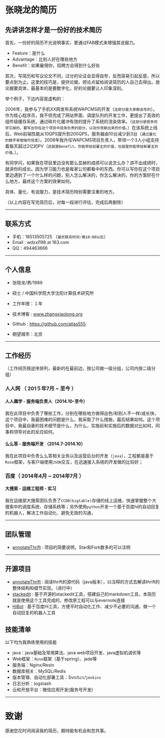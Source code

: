# 张晓龙的简历

## 先讲讲怎样才是一份好的技术简历

首先，一份好的简历不光说明事实，更通过FAB模式来增强其说服力。

 - Feature：是什么
 - Advantage：比别人好在哪些地方
 - Benefit：如果雇佣你，招聘方会得到什么好处 

其次，写简历和写议论文不同，过分的论证会显得自夸，反而容易引起反感，所以要点到为止。这里的技巧是，提供论据，把论点留给阅读简历的人自己去得出。放论据要具体，最基本的是要数字化，好的论据要让人印象深刻。

举个例子，下边内容是虚构的：

2006年，我参与了手机XX网发布系统WAPCMS的开发（```这部分是大家都会写的```）。作为核心程序员，我不但完成了网站界面、调度队列的开发工作，更提出了高效的组件级缓存系统，通过碎片化缓冲有效的提升了系统的渲染效率。（```这部分是很多同学忘掉的，要写出你在这个项目中具体负责的部分，以及你贡献出来的价值。```）在该系统上线后，Web前端性能从10QPS提升到200QPS，服务器由10台减少到3台（``` 通过量化的数字来增强可信度 ```）。2008年我升任WAPCMS项目负责人，带领一个3人小组支持着每天超过2亿的PV（``` 这就是Benefit。你能带给前雇主的价值，也就是你能带给新雇主的价值。 ```）。

有同学问，如果我在项目里边没有那么显赫的成绩可以说怎么办？讲不出成绩时，就讲你的成长。因为学习能力也是每家公司都看中的东西。你可以写你在这个项目里边遇到了一个什么样的问题，别人怎么解决的，你怎么解决的，你的方案好在什么地方，最终这个方案的效果如何。

具体、量化、有说服力，是技术简历特别需要注重的地方。

（以上内容在写完简历后，对每一段进行评估，完成后再删除）

---


## 联系方式

- 手机：18513505725 （```最优联系时间:晚18:00以后```）
- Email : wdzxl198 at 163.com 
- QQ：494463666

---

## 个人信息

 - 张晓龙/男/1989 
 - 硕士 / 中国科学院大学沈阳计算技术研究所 
 - 工作年限：１年
 - 技术博客 : www.zhangxiaolong.org
 - Github : https://github.com/atlas555

 - 期望城市：北京

---

## 工作经历
（工作经历按逆序排列，最新的在最前边，按公司做一级分组，公司内按二级分组）

### 人人网 （ 201５年7月 ~ 至今 ）

#### 人人趣学 - 服务端负责人（2014.10-至今） 

我在此项目中负责了哪些工作，分别在哪些地方做得出色/和别人不一样/成长快，这个项目中，我最困难的问题是什么，我采取了什么措施，最后结果如何。这个项目中，我最自豪的技术细节是什么，为什么，实施前和实施后的数据对比如何，同事和领导对此的反应如何。

#### 么么答 - 服务端开发 （2014.7-2014.10） 
我在此项目中负责么么答相关业务以及运营后台的开发（`java`），工程都是基于`Rose`框架，与客户端使用`JSON`交互，在迅速接入系统的开发做的比较好；
 
### 百度（ 2014年4月 ~ 2014年7月 ）

#### 大搜索 - 运维工程师  - 实习
我在运维部大搜索团队负责了`CCDB(bigtable)`存储的线上运维，快速掌握整个大搜索中的调度系统、存储系统等；另外使用`python`开发一个基于百度hi的自动回复的机器人，解决工作自动化、避免无效的沟通，

---

## 团队管理

 - [annotateThrift](https://github.com/atlas555/annotateThrift) : 项目的简要说明，Star和Fork数多的可以注明

---

## 开源项目

 - [annotateThrift](https://github.com/atlas555/annotateThrift) : 阅读thrift的源代码（java版本），以注释的方式去解读thrift的整体结构和细节实现。（进行中）
 - [stackedit](https://github.com/atlas555/stackedit) : 基于开源的stackedit工具，搭建自己的markdown工具，本简历就是使用这个工具完成的，修改原工程可以与evernote连接
 - [HiBot](https://github.com/atlas555/hibot_2) : 基于百度Hi工具，方便平时自动化工作、减少不必要的沟通，做一个自动回复的机器人工具

## 技能清单

以下均为我熟练使用的技能

- java：java基础及常用算法、java web项目开发、java虚拟机调优等
- Web框架：`Rose`框架（基于spring）、jade等
- 服务端：Nginx/Resin
- 数据库相关：MySQL/Redis
- 版本管理、自动化部署工具：Svn/`Git`/`jenkins`
- 日志分析：logstash
- 云和开放平台：微信应用开发(服务号开发)

---

# 致谢
感谢您花时间阅读我的简历，期待能有机会和您共事。
